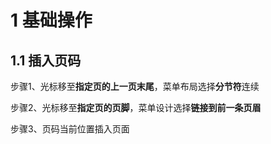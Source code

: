 # 1 基础操作

## 1.1 插入页码

步骤1、光标移至**指定页的上一页末尾**，菜单布局选择**分节符**连续

步骤2、光标移至**指定页的页脚**，菜单设计选择**链接到前一条页眉**

步骤3、页码当前位置插入页面